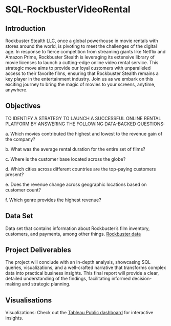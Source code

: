 # SQL-RockbusterVideoRental

## Introduction
Rockbuster Stealth LLC, once a global powerhouse in movie rentals with stores around the world, is pivoting to meet the challenges of the digital age. In response to fierce competition from streaming giants like Netflix and Amazon Prime, Rockbuster Stealth is leveraging its extensive library of movie licenses to launch a cutting-edge online video rental service. This strategic move aims to provide our loyal customers with unparalleled access to their favorite films, ensuring that Rockbuster Stealth remains a key player in the entertainment industry. Join us as we embark on this exciting journey to bring the magic of movies to your screens, anytime, anywhere.

## Objectives
TO IDENTIFY A STRATEGY TO LAUNCH A SUCCESSFUL ONLINE RENTAL PLATFORM BY ANSWERING THE
FOLLOWING DATA-BACKED QUESTIONS:

a. Which movies contributed the highest and lowest to the revenue gain of the company?

b. What was the average rental duration for the entire set of films?

c. Where is the customer base located across the globe?

d. Which cities across different countries are the top-paying customers present?

e. Does the revenue change across geographic locations based on customer count?

f. Which genre provides the highest revenue?

## Data Set
Data set that contains information about Rockbuster’s film inventory, customers, and payments, among other things. 
[Rockbuster data](https://github.com/isom17/InstaCartAnalysis/files/14471305/Rockbuster.Excel.Data.xls)

## Project Deliverables
The project will conclude with an in-depth analysis, showcasing SQL queries, visualizations, and a well-crafted narrative that transforms complex data into practical business insights. This final report will provide a clear, detailed understanding of the findings, facilitating informed decision-making and strategic planning.

## Visualisations
Visualizations: Check out the [Tableau Public dashboard](https://public.tableau.com/app/profile/renu.balaji/viz/Rockbusterfilmsales/Story1) for interactive insights.


